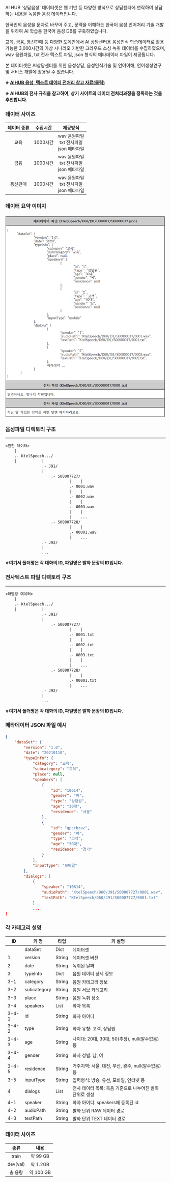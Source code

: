 AI HUB '상담음성' 데이터셋은 웹 기반 등 다양한 방식으로 상담센터에 연락하여 상담하는 내용을 녹음한 음성 데이터입니다.

한국인의 음성을 문자로 바꾸어 주고, 문맥을 이해하는 한국어 음성 언어처리 기술 개발을 위하여 AI 학습용 한국어 음성 DB를 구축하였습니다. 

교육, 금융, 통신판매 등 다양한 도메인에서 AI 상담센터용 음성인식 학습데이터로 활용 가능한 3,000시간의 가상 시나리오 기반한 크라우드 소싱 녹취 데이터를 수집하였으며, wav 음원파일, txt 전사 텍스트 파일, json 형식의 메타데이터 파일이 제공됩니다.

본 데이터셋은 AI상담센터를 위한 음성상담, 음성인식기술 및 언어이해, 언어생성연구 및 서비스 개발에 활용될 수 있습니다.

__※ [AIHUB 음성, 텍스트 데이터 전처리 참고 자료(클릭)](https://blog.naver.com/sooftware/221821797852)__

__※  AIHUB의 전사 규칙을 참고하여, 상기 사이트의 데이터 전처리과정을 정독하는 것을 추천합니다.__

### 데이터 사이즈
|  데이터 종류| 수집시간   | 제공방식  |
|:---:|:---:|:---:|
| 교육 | 1000시간   | wav 음원파일<br>txt 전사파일<br>json 메타파일    |
| 금융   | 1000시간  |  wav 음원파일<br>txt 전사파일<br>json 메타파일   |
| 통신판매 | 1000시간 |  wav 음원파일<br>txt 전사파일<br>json 메타파일 |


### 데이터 요약 이미지 
  ![이미지](https://github.com/Mamaaaamooooo/minsukeum/blob/main/%EC%83%81%EB%8B%B4%EC%9D%8C%EC%84%B1_data.png?raw=true)

### 음성파일 디렉토리 구조
-------------------------------------------------
```
<원천 데이터>
    |
    .- KtelSpeech.../
    |           |
                .- J91/
                |
                    .- S00007727/
                            |    |
                            .- 0001.wav
                            |    |
                            .- 0002.wav
                            |    |
                            .- 0003.wav 
                            |    |
                            |    ...
                    .- S00007728/
                            |    |
                            .- 00001.wav
                            |    ...
                .- J92/
                |
                ...
```
__※여기서 폴더명은 각 대화의 ID, 파일명은 발화 문장의 ID입니다.__


### 전사텍스트 파일 디렉토리 구조
-------------------------------------------------
```
<라벨링 데이터>
    |
    .- KtelSpeech.../
    |           |
                .- J91/
                |
                    .- S00007727/
                            |    |
                            .- 0001.txt
                            |    |
                            .- 0002.txt
                            |    |
                            .- 0003.txt 
                            |    |
                            |    ...
                    .- S00007728/
                            |    |
                            .- 00001.txt
                            |    ...
                .- J92/
                |
                ...
```

__※여기서 폴더명은 각 대화의 ID, 파일명은 발화 문장의 ID입니다.__

### 메타데이터 JSON 파일 예시
```JSON
{
	"dataSet": {
		"version": "1.0",
		"date": "20210110",
		"typeInfo": {
			"category": "교육",
			"subcategory": "교육",
			"place": null,
			"speakers": [
				{
					"id": "10614",
					"gender": "여",
					"type": "상담원",
					"age": "30대",
					"residence": "서울"
				},
				{
					"id": "qpccbzaz",
					"gender": "여",
					"type": "고객",
					"age": "30대",
					"residence": "경기"
				}
			],
			"inputType": "모바일"
		},
		"dialogs": [
			{
				"speaker": "10614",
				"audioPath": "KtelSpeech/D60/J91/S00007727/0001.wav",
				"textPath": "KtelSpeech/D60/J91/S00007727/0001.txt"
			}
			...
}
```
### 각 카테고리 설명

| ID  | 키 명 | 타입  |  키 설명 |
|---|---|---|---|
|  | dataSet        | Dict  |  데이터셋               |                                           |
| 1   | version         | String | 데이터셋 버전       |                                           |
| 2   | date            | String | 녹취된 날짜         |                                           |
| 3   | typeInfo        | Dict   | 음원 데이터 상세 정보 |                                           |
| 3-1 | category        | String | 음원 카테고리 정보  |                                           |
| 3-2 | subcategory     | String | 음원 서브 카테고리  |                                           |
| 3-3 | place           | String | 음원 녹취 장소      |                                           |
| 3-4 | speakers        | List   | 화자 목록           |                                           |
| 3-4-1 | id            | String | 화자 아이디         |                                           |
| 3-4-2 | type          | String | 화자 유형: 고객, 상담원 |                                           |
| 3-4-3 | age           | String | 나이대: 20대, 30대, 50(추정), null(알수없음) 등 | |
| 3-4-4 | gender        | String | 화자 성별: 남, 여   |                                           |
| 3-4-5 | residence     | String | 거주지역: 서울, 대전, 부산, 광주, null(알수없음) 등 | |
| 3-5 | inputType       | String | 입력형식: 방송, 유선, 모바일, 인터넷 등 |  |
| 4   | dialogs         | List   | 전사 데이터 목록: 묵음 기준으로 나누어진 발화 단위로 생성 | |
| 4-1 | speaker         | String | 화자 아이디: speakers에 등록된 id |            |
| 4-2 | audioPath       | String | 발화 단위 RAW 데이터 경로 |                                    |
| 4-3 | textPath        | String | 발화 단위 TEXT 데이터 경로 |                                    |


### 데이터 사이즈 
 
| 종류 | 내용 |
|:---:|:---:|
| train | 약 99 GB  |
| dev(val) | 약 1.2GB  |
| 총 용량 | 약 100 GB |
